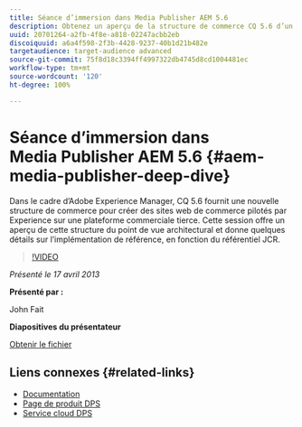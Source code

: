 ```yaml
---
title: Séance d’immersion dans Media Publisher AEM 5.6
description: Obtenez un aperçu de la structure de commerce CQ 5.6 d’un point de vue architectural. Découvrez les détails de l’implémentation de référence, en fonction du référentiel JCR.
uuid: 20701264-a2fb-4f8e-a818-02247acbb2eb
discoiquuid: a6a4f598-2f3b-4428-9237-40b1d21b482e
targetaudience: target-audience advanced
source-git-commit: 75f8d18c3394ff4997322db4745d8cd1004481ec
workflow-type: tm+mt
source-wordcount: '120'
ht-degree: 100%

---
```


# Séance d’immersion dans Media Publisher AEM 5.6 {#aem-media-publisher-deep-dive}

Dans le cadre d’Adobe Experience Manager, CQ 5.6 fournit une nouvelle structure de commerce pour créer des sites web de commerce pilotés par Experience sur une plateforme commerciale tierce. Cette session offre un aperçu de cette structure du point de vue architectural et donne quelques détails sur l’implémentation de référence, en fonction du référentiel JCR.

>[!VIDEO](https://video.tv.adobe.com/v/19574/?quality=9)

*Présenté le 17 avril 2013*

**Présenté par :**

John Fait

**Diapositives du présentateur**

[Obtenir le fichier](assets/cq-gems-aem-media-publisher-04-17-2013-final.pdf)

## Liens connexes {#related-links}

* [Documentation](https://docs.adobe.com/content/docs/en/cq/5-6-1/media-publisher.html)
* [Page de produit DPS](http://www.adobe.com/ca/products/digital-publishing-suite-family.html)
* [Service cloud DPS](https://helpx.adobe.com/fr/digital-publishing-suite/help/eol-statement-for-dpsc.html)
